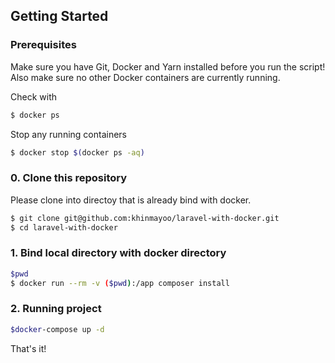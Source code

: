 ## Getting Started

### Prerequisites

Make sure you have Git, Docker and Yarn installed before you run the script! Also make sure no other Docker containers are currently running.

Check with
```bash
$ docker ps
```

Stop any running containers
```bash
$ docker stop $(docker ps -aq)
```

### 0. Clone this repository

Please clone into directoy that is already bind with docker.

```bash
$ git clone git@github.com:khinmayoo/laravel-with-docker.git
$ cd laravel-with-docker
```

### 1. Bind local directory with docker directory 

```bash
$pwd
$ docker run --rm -v ($pwd):/app composer install
```


### 2. Running project
```bash
$docker-compose up -d
```
That's it!
